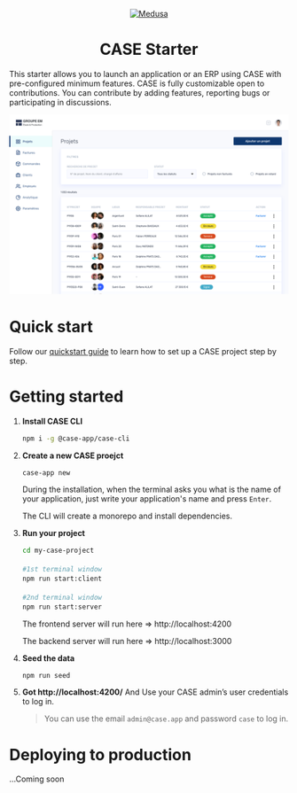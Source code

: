 <p align="center">
  <a href="https://www.case.app">
    <img alt="Medusa" src="https://avatars.githubusercontent.com/u/83036240?s=400&u=09ae7331466d364a857ed566d89b4a3d8e76fbbf&v=4" width="150" />
  </a>
</p>
<h1 align="center" style="font-weight: bold">
  CASE Starter
</h1>

This starter allows you to launch an application or an ERP using CASE with pre-configured minimum features. CASE is fully customizable open to contributions. You can contribute by adding features, reporting bugs or participating in discussions.

![screenshot image](./screenshot.png)

# Quick start

Follow our [quickstart guide](https://docs.case.app) to learn how to set up a CASE project step by step.

# Getting started

1. **Install CASE CLI**

   ```sh
   npm i -g @case-app/case-cli
   ```

2. **Create a new CASE proejct**

   ```sh
   case-app new
   ```

   During the installation, when the terminal asks you what is the name of your application, just write your application's name and press `Enter`.

   The CLI will create a monorepo and install dependencies.

3. **Run your project**

   ```sh
   cd my-case-project

   #1st terminal window
   npm run start:client

   #2nd terminal window
   npm run start:server
   ```

   The frontend server will run here => http://localhost:4200

   The backend server will run here => http://localhost:3000

4. **Seed the data**

   ```sh
   npm run seed
   ```

5. **Got http://localhost:4200/**
   And Use your CASE admin’s user credentials to log in.

   > You can use the email `admin@case.app` and password `case` to log in.

# Deploying to production

...Coming soon
